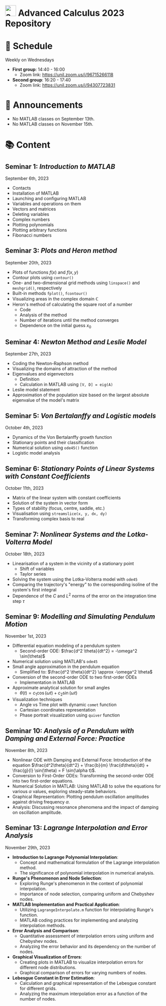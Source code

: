 # <img src="advanced_calculus_logo.png" alt="advance_calculus_logo" width="35" height="35"> Advanced Calculus 2023 Repository

# 📅 Schedule 

Weekly on Wednesdays
- **First group**: 14:40 - 16:00
    - Zoom link: https://unil.zoom.us/j/96715266118
- **Second group**: 16:20 - 17:40
    - Zoom link: https://unil.zoom.us/j/94307723831

# 📢 Announcements

* No MATLAB classes on September 13th.
* No MATLAB classes on November 15th.

# 📚 Content

## Seminar 1: _Introduction to MATLAB_

September 6th, 2023

- Contacts
- Installation of MATLAB
- Launching and configuring MATLAB
- Variables and operations on them
- Vectors and matrices
- Deleting variables
- Complex numbers
- Plotting polynomials
- Plotting arbitrary functions
- Fibonacci numbers

## Seminar 3: _Plots and Heron method_

September 20th, 2023

- Plots of functions $f(x)$ and $f(x, y)$
- Contour plots using `contour()`
- One- and two-dimensional grid methods using `linspace()` and `meshgrid()`, respectively
- Built-in methods `fplot()`, `fcontour()`
- Visualizing areas in the complex domain $\mathbb{C}$
- Heron's method of calculating the square root of a number
  - Code
  - Analysis of the method
  - Number of iterations until the method converges
  - Dependence on the initial guess $x_0$

## Seminar 4: _Newton Method and Leslie Model_

September 27th, 2023

- Coding the Newton-Raphson method
- Visualizing the domains of attraction of the method
- Eigenvalues and eigenvectors
    - Definition
    - Calculation in MATLAB using `[V, D] = eig(A)`
- Leslie model statement
- Approximation of the population size based on the largest absolute eigenvalue of the model's matrix

## Seminar 5: _Von Bertalanffy and Logistic models_

October 4th, 2023

- Dynamics of the Von Bertalanffy growth function
- Stationary points and their classification
- Numerical solution using `ode45()` function
- Logistic model analysis

## Seminar 6: _Stationary Points of Linear Systems with Constant Coefficients_

October 11th, 2023

- Matrix of the linear system with constant coefficients
- Solution of the system in vector form
- Types of stability (focus, centre, saddle, etc.)
- Visualisation using `streamslice(x, y, dx, dy)`
- Transforming complex basis to real

## Seminar 7: _Nonlinear Systems and the Lotka-Volterra Model_

October 18th, 2023

- Linearisation of a system in the vicinity of a stationary point
    - Shift of variables
    - Taylor series
- Solving the system using the Lotka-Volterra model with `ode45`
- Comparing the trajectory's "energy" to the corresponding isoline of the system's first integral
- Dependence of the $C$ and $L^2$ norms of the error on the integration time step $\tau$

## Seminar 9: _Modelling and Simulating Pendulum Motion_

November 1st, 2023

- Differential equation modeling of a pendulum system
  - Second-order ODE: $\frac{d^2 \theta}{dt^2} = -\omega^2 \sin(\theta)$
- Numerical solution using MATLAB's `ode45`
- Small angle approximation in the pendulum equation
  - Simplified to: $\frac{d^2 \theta}{dt^2} \approx -\omega^2 \theta$
- Conversion of the second-order ODE to two first-order ODEs
  - Implementation in MATLAB
- Approximate analytical solution for small angles
  - $\theta(t) = c_1 \cos(\omega t) + c_2 \sin(\omega t)$
- Visualization techniques
  - Angle vs Time plot with dynamic `comet` function
  - Cartesian coordinates representation
  - Phase portrait visualization using `quiver` function

## Seminar 10: _Analysis of a Pendulum with Damping and External Force: Practice_

November 8th, 2023

- Nonlinear ODE with Damping and External Force: Introduction of the equation $\frac{d^2\theta}{dt^2} + \frac{b}{m} \frac{d\theta}{dt} + \frac{g}{l} \sin(\theta) = F \sin(\alpha t)$.
- Conversion to First-Order ODEs: Transforming the second-order ODE into two first-order equations.
- Numerical Solution in MATLAB: Using MATLAB to solve the equations for various $\alpha$ values, exploring steady-state behaviors.
- Graphical Representation: Plotting pendulum oscillation amplitudes against driving frequency $\alpha$.
- Analysis: Discussing resonance phenomena and the impact of damping on oscillation amplitude.

## Seminar 13: _Lagrange Interpolation and Error Analysis_

November 29th, 2023

- **Introduction to Lagrange Polynomial Interpolation**:
    - Concept and mathematical formulation of the Lagrange interpolation method.
    - The significance of polynomial interpolation in numerical analysis.
- **Runge's Phenomenon and Node Selection**:
    - Exploring Runge's phenomenon in the context of polynomial interpolation.
    - Importance of node selection, comparing uniform and Chebyshev nodes.
- **MATLAB Implementation and Practical Application**:
    - Utilizing `LagrangeInterpolate.m` function for interpolating Runge's function.
    - MATLAB coding practices for implementing and analyzing interpolation methods.
- **Error Analysis and Comparison**:
    - Quantitative assessment of interpolation errors using uniform and Chebyshev nodes.
    - Analyzing the error behavior and its dependency on the number of nodes.
- **Graphical Visualization of Errors**:
    - Creating plots in MATLAB to visualize interpolation errors for different node distributions.
    - Graphical comparison of errors for varying numbers of nodes.
- **Lebesgue Constant in Error Estimation**:
    - Calculation and graphical representation of the Lebesgue constant for different grids.
    - Analyzing the maximum interpolation error as a function of the number of nodes.

